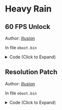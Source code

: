 # Heavy Rain

## 60 FPS Unlock

Author: [illusion](https://github.com/illusion0001)

In file `eboot.bin`

<details>
<summary>Code (Click to Expand)</summary>

```
E8 CF CE 78 00 BE 01 00 00 00

E8 CF CE 78 00 BE 00 00 00 00
```

</details>

## Resolution Patch

Author: [illusion](https://github.com/illusion0001)

In file `eboot.bin`

<details>
<summary>Code (Click to Expand)</summary>

```
BE 80 07 00 00 48 8D 91 20 07 00 00 C7 00 00 00 00 00 48 89 48 08 C7 40 30 01 00 00 00 48 89 50 38 48 8D 91 40 0E 00 00 48 81 C1 60 15 00 00 C7 40 60 02 00 00 00 48 89 50 68 C7 80 90 00 00 00 03 00 00 00 48 89 88 98 00 00 00 BA 38 04 00 00

# 720p target

BE 00 05 00 00 48 8D 91 20 07 00 00 C7 00 00 00 00 00 48 89 48 08 C7 40 30 01 00 00 00 48 89 50 38 48 8D 91 40 0E 00 00 48 81 C1 60 15 00 00 C7 40 60 02 00 00 00 48 89 50 68 C7 80 90 00 00 00 03 00 00 00 48 89 88 98 00 00 00 BA D0 02 00 00
```

</details>
